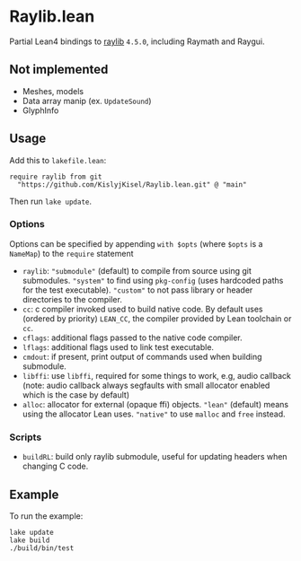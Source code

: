 # Raylib.lean

Partial Lean4 bindings to [raylib](https://github.com/raysan5/raylib) `4.5.0`, including Raymath and Raygui.

## Not implemented

* Meshes, models
* Data array manip (ex. `UpdateSound`)
* GlyphInfo

## Usage

Add this to `lakefile.lean`:
```
require raylib from git
  "https://github.com/KislyjKisel/Raylib.lean.git" @ "main"
```

Then run `lake update`.

### Options

Options can be specified by appending `with $opts` (where `$opts` is a `NameMap`) to the `require` statement

* `raylib`:
  `"submodule"` (default) to compile from source using git submodules.
  `"system"` to find using `pkg-config` (uses hardcoded paths for the test executable).
  `"custom"` to not pass library or header directories to the compiler.
* `cc`: c compiler invoked used to build native code.
  By default uses (ordered by priority) `LEAN_CC`, the compiler provided by Lean toolchain or `cc`.
* `cflags`: additional flags passed to the native code compiler.
* `lflags`: additional flags used to link test executable.
* `cmdout`: if present, print output of commands used when building submodule.
* `libffi`: use `libffi`, required for some things to work, e.g, audio callback
  (note: audio callback always segfaults with small allocator enabled which is the case by default)
* `alloc`: allocator for external (opaque ffi) objects.
  `"lean"` (default) means using the allocator Lean uses.
  `"native"` to use `malloc` and `free` instead.

### Scripts

* `buildRL`: build only raylib submodule, useful for updating headers when changing C code.

## Example

To run the example:
```
lake update
lake build
./build/bin/test
```
